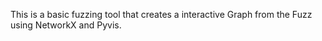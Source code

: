 This is a basic fuzzing tool that creates a interactive Graph from the Fuzz using NetworkX and Pyvis.
